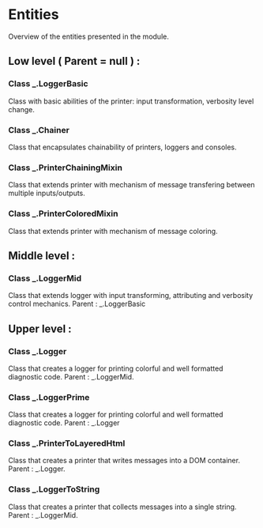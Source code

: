 # Entities
Overview of the entities presented in the module.

## Low level ( Parent = null ) :

### Class _.LoggerBasic
Class with basic abilities of the printer: input transformation, verbosity level change.

### Class _.Chainer
Class that encapsulates chainability of printers, loggers and consoles.

### Class _.PrinterChainingMixin
Class that extends printer with mechanism of message transfering between multiple inputs/outputs.

### Class _.PrinterColoredMixin
Class that extends printer with mechanism of message coloring.

## Middle level :

### Class _.LoggerMid
Class that extends logger with input transforming, attributing and verbosity control mechanics. Parent : _.LoggerBasic

## Upper level :

### Class _.Logger
Class that creates a logger for printing colorful and well formatted diagnostic code. Parent : _.LoggerMid.

### Class _.LoggerPrime
Class that creates a logger for printing colorful and well formatted diagnostic code. Parent : _.Logger

### Class _.PrinterToLayeredHtml
Class that creates a printer that writes messages into a DOM container. Parent : _.Logger.

### Class _.LoggerToString
Class that creates a printer that collects messages into a single string. Parent : _.LoggerMid.

